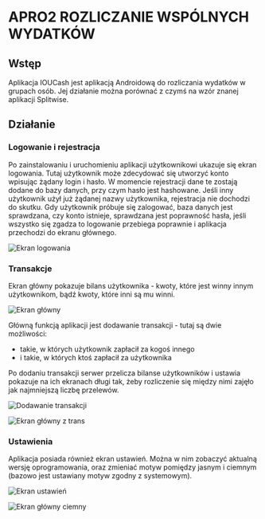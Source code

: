 # APRO2 ROZLICZANIE WSPÓLNYCH WYDATKÓW

## Wstęp

Aplikacja IOUCash jest aplikacją Androidową do rozliczania wydatków w grupach osób. Jej działanie można porównać z czymś na wzór
znanej aplikacji Splitwise.

## Działanie

### Logowanie i rejestracja

Po zainstalowaniu i uruchomieniu aplikacji użytkownikowi ukazuje się ekran logowania. Tutaj użytkownik może
zdecydować się utworzyć konto wpisując żądany login i hasło. W momencie rejestracji dane te zostają dodane do
bazy danych, przy czym hasło jest hashowane. Jeśli inny użytkownik użył już żądanej nazwy użytkownika, rejestracja
nie dochodzi do skutku.
Gdy użytkownik próbuje się zalogować, baza danych jest sprawdzana, czy konto istnieje, sprawdzana jest poprawność
hasła, jeśli wszystko się zgadza to logowanie przebiega poprawnie i aplikacja przechodzi do ekranu głównego.

![Ekran logowania](./IoucashAndroid/screenshots/logowanie.jpg)

### Transakcje

Ekran główny pokazuje bilans użytkownika - kwoty, które jest winny innym użytkownikom, bądź kwoty, które inni
są mu winni.


![Ekran główny](./IoucashAndroid/screenshots/1.png)


Główną funkcją aplikacji jest dodawanie transakcji - tutaj są dwie możliwości:

- takie, w których użytkownik zapłacił za kogoś innego
- i takie, w których ktoś zapłacił za użytkownika

Po dodaniu transakcji serwer przelicza bilanse użytkowników i ustawia pokazuje na ich ekranach długi tak, żeby
rozliczenie się między nimi zajęło jak najmniejszą liczbę przelewów.


![Dodawanie transakcji](./IoucashAndroid/screenshots/3.png)

![Ekran główny z trans](./IoucashAndroid/screenshots/2.png)

### Ustawienia

Aplikacja posiada również ekran ustawień. Można w nim zobaczyć aktualną wersję oprogramowania, oraz zmieniać
motyw pomiędzy jasnym i ciemnym (bazowo jest ustawiany motyw zgodny z systemowym).


![Ekran ustawień](./IoucashAndroid/screenshots/4.png)

![Ekran główny ciemny](./IoucashAndroid/screenshots/5.png)
